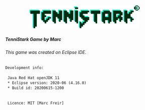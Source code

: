 # <div align="center"> <img src="./img/tenniStarkLogo.svg" alt="TenniStark" width="350" /> </div>
##### TenniStark Game by Marc
###### This game was created on Eclipse IDE.

    Development info:

     Java Red Hat openJDK 11
     * Eclipse version: 2020-06 (4.16.0)
     * Build id: 20200615-1200


     Licence: MIT [Marc Freir]
